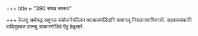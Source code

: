 +++
title = "390 संघद स्वरूप"

+++
कॆलवु अर्थगळु अवुगळ संयोजनॆयल्लिन व्यत्यासगळिंदागि यावागलू निराकारवागिरुत्तवॆ. सहवासक्कागि वादिसुववरु ज्ञानवु साकारगॊंडिदॆ ऎंदु हेळुत्तारॆ.

